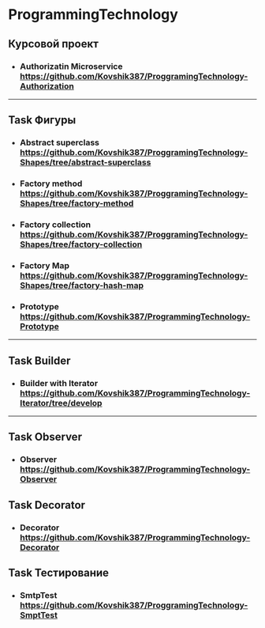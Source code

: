 # ProgrammingTechnology

## Курсовой проект 
 - ### Authorizatin Microservice https://github.com/Kovshik387/ProggramingTechnology-Authorization

---

## Task Фигуры

- ### Abstract superclass https://github.com/Kovshik387/ProggramingTechnology-Shapes/tree/abstract-superclass
- ### Factory method https://github.com/Kovshik387/ProggramingTechnology-Shapes/tree/factory-method
- ### Factory collection https://github.com/Kovshik387/ProggramingTechnology-Shapes/tree/factory-collection
- ### Factory Map https://github.com/Kovshik387/ProggramingTechnology-Shapes/tree/factory-hash-map
- ### Prototype https://github.com/Kovshik387/ProgrammingTechnology-Prototype

---

## Task Builder 

- ### Builder with Iterator https://github.com/Kovshik387/ProgrammingTechnology-Iterator/tree/develop

---

## Task Observer

- ### Observer https://github.com/Kovshik387/ProgrammingTechnology-Observer

## Task Decorator

- ### Decorator https://github.com/Kovshik387/ProgrammingTechnology-Decorator

## Task Тестирование

- ### SmtpTest https://github.com/Kovshik387/ProggramingTechnology-SmptTest
